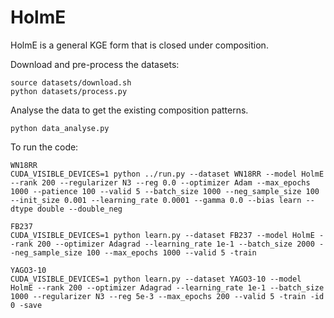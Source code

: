 # HolmE
HolmE is a general KGE form that is closed under composition.

Download and pre-process the datasets:
```
source datasets/download.sh
python datasets/process.py
```

Analyse the data to get the existing composition patterns.
```
python data_analyse.py
```

To run the code:
```
WN18RR
CUDA_VISIBLE_DEVICES=1 python ../run.py --dataset WN18RR --model HolmE --rank 200 --regularizer N3 --reg 0.0 --optimizer Adam --max_epochs 1000 --patience 100 --valid 5 --batch_size 1000 --neg_sample_size 100 --init_size 0.001 --learning_rate 0.0001 --gamma 0.0 --bias learn --dtype double --double_neg

FB237
CUDA_VISIBLE_DEVICES=1 python learn.py --dataset FB237 --model HolmE --rank 200 --optimizer Adagrad --learning_rate 1e-1 --batch_size 2000 --neg_sample_size 100 --max_epochs 1000 --valid 5 -train 

YAGO3-10
CUDA_VISIBLE_DEVICES=1 python learn.py --dataset YAGO3-10 --model HolmE --rank 200 --optimizer Adagrad --learning_rate 1e-1 --batch_size 1000 --regularizer N3 --reg 5e-3 --max_epochs 200 --valid 5 -train -id 0 -save
```
